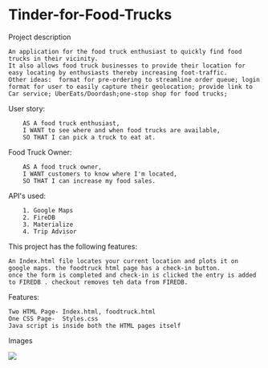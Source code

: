 # Tinder-for-Food-Trucks
Project description  

	An application for the food truck enthusiast to quickly find food trucks in their vicinity.  
	It also allows food truck businesses to provide their location for easy locating by enthusiasts thereby increasing foot-traffic.
	Other ideas:  format for pre-ordering to streamline order queue; login format for user to easily capture their geolocation; provide link to Car service; UberEats/Doordash;one-stop shop for food trucks; 

User story:

		AS A food truck enthusiast, 
		I WANT to see where and when food trucks are available,
		SO THAT I can pick a truck to eat at.
		
Food Truck Owner:

		AS A food truck owner,
		I WANT customers to know where I'm located,
		SO THAT I can increase my food sales.


API's used:

		1. Google Maps
		2. FireDB 
		3. Materialize
		4. Trip Advisor
    

This project has the following features:

    An Index.html file locates your current location and plots it on google maps. the foodtruck html page has a check-in button.
	once the form is completed and check-in is clicked the entry is added to FIREDB . checkout removes teh data from FIREDB. 


Features:

    Two HTML Page- Index.html, foodtruck.html    
    One CSS Page-  Styles.css
    Java script is inside both the HTML pages itself
    
    
Images 

<img src= "Assets/.JPG">  
